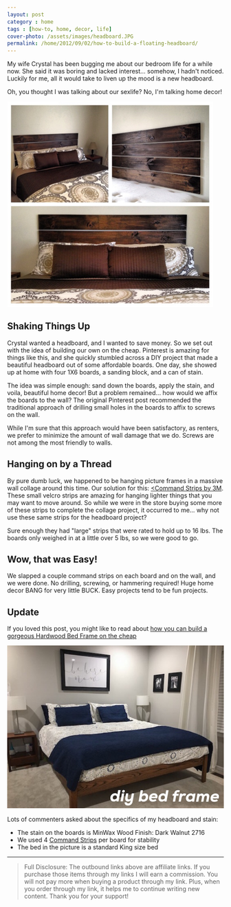 ```yaml
---
layout: post
category : home
tags : [how-to, home, decor, life]
cover-photo: /assets/images/headboard.JPG
permalink: /home/2012/09/02/how-to-build-a-floating-headboard/
---
```


My wife Crystal has been bugging me about our bedroom life for a while now. She
said it was boring and lacked interest... somehow, I hadn't noticed. Luckily for
me, all it would take to liven up the mood is a new headboard.

Oh, you thought I was talking about our sexlife? No, I'm talking home decor!

<img title="The Finished Product" alt="Headboard" style="width: 95%;" src="/assets/images/headboard.JPG" />

Shaking Things Up
-----------------
Crystal wanted a headboard, and I wanted to save money. So we set out with the
idea of building our own on the cheap. Pinterest is amazing for things like this,
and she quickly stumbled across a DIY project that made a beautiful headboard
out of some affordable boards. One day, she showed up at home with four 1X6
boards, a sanding block, and a can of stain.

The idea was simple enough: sand down the boards, apply the stain, and voila,
beautiful home decor! But a problem remained... how would we affix the boards to
the wall? The original Pinterest post recommended the traditional approach of
drilling small holes in the boards to affix to screws on the wall.

While I'm sure that this approach would have been satisfactory, as renters, we
prefer to minimize the amount of wall damage that we do. Screws are not among the
most friendly to walls.

Hanging on by a Thread
----------------------
By pure dumb luck, we happened to be hanging picture frames in a massive wall
collage around this time. Our solution for this: <a target="blank" href="http://amzn.to/NkMTFm"><Command Strips by 3M</a>. These small
velcro strips are amazing for hanging lighter things that you may want to move
around. So while we were in the store buying some more of these strips to complete
the collage project, it occurred to me... why not use these same strips for the
headboard project?

Sure enough they had "large" strips that were rated to hold up to 16 lbs. The
boards only weighed in at a little over 5 lbs, so we were good to go.

Wow, that was Easy!
-------------------
We slapped a couple command strips on each board and on the wall, and we were
done. No drilling, screwing, or hammering required! Huge home decor BANG for
very little BUCK. Easy projects tend to be fun projects.

<script type="text/javascript">
amzn_assoc_placement = "adunit0";
amzn_assoc_search_bar = "true";
amzn_assoc_tracking_id = "briahazzcons-20";
amzn_assoc_ad_mode = "manual";
amzn_assoc_ad_type = "smart";
amzn_assoc_marketplace = "amazon";
amzn_assoc_region = "US";
amzn_assoc_title = "My Amazon Picks";
amzn_assoc_linkid = "d009725f7c6df3c724352861e71d1033";
amzn_assoc_asins = "B00404YKZI,B001CESFSM,B004BPSJRG,B00065WPP2";
</script>
<script src="//z-na.amazon-adsystem.com/widgets/onejs?MarketPlace=US"></script>

Update
------
If you loved this post, you might like to read about [how you can build a gorgeous
Hardwood Bed Frame on the cheap](/home/2016/11/29/how-to-build-a-bed-frame/ "How to Build a Bed Frame")

<a target="blank" href="/home/2016/11/29/how-to-build-a-bed-frame/" title="How to Build a Bed Frame"><img src="/assets/images/bedframe/BedFrameCover.JPG" alt="How to build a Bed Frame"/></a>

Lots of commenters asked about the specifics of my headboard and stain:

- The stain on the boards is MinWax Wood Finish: Dark Walnut 2716
- We used 4 <a target="blank" href="http://amzn.to/NkMTFm">Command Strips</a> per board for stability
- The bed in the picture is a standard King size bed

--------------------------------------------------------------------------------
> Full Disclosure: The outbound links above are affiliate links. If you purchase
> those items through my links I will earn a commission. You will not pay more
> when buying a product through my link. Plus, when you order through my link,
> it helps me to continue writing new content. Thank you for your support!
